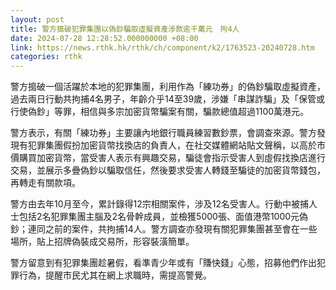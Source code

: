 ```yaml
---
layout: post
title: 警方搗破犯罪集團以偽鈔騙取虛擬資產涉款逾千萬元　拘4人
date: 2024-07-28 12:28:52.000000000 +08:00
link: https://news.rthk.hk/rthk/ch/component/k2/1763523-20240728.htm
categories: rthk
---
```


警方搗破一個活躍於本地的犯罪集團，利用作為「練功券」的偽鈔騙取虛擬資產，過去兩日行動共拘捕4名男子，年齡介乎14至39歲，涉嫌「串謀詐騙」及「保管或行使偽鈔」等罪，相信與多宗加密貨幣騙案有關，騙款總值超過1100萬港元。

警方表示，有關「練功券」主要讓內地銀行職員練習數鈔票，會調查來源。警方發現有犯罪集團假扮加密貨幣找換店的負責人，在社交媒體網站貼文聲稱，以高於市價購買加密貨幣，當受害人表示有興趣交易，騙徒會指示受害人到虛假找換店進行交易，並展示多疊偽鈔以騙取信任，然後要求受害人轉錢至騙徒的加密貨幣錢包，再轉走有關款項。

警方由去年10月至今，累計錄得12宗相關案件，涉及12名受害人。行動中被捕人士包括2名犯罪集團主腦及2名骨幹成員，並檢獲5000張、面值港幣1000元偽鈔；連同之前的案件，共拘捕14人。警方調查亦發現有關犯罪集團甚至會在一些場所，貼上招牌偽裝成交易所，形容裝潢簡單。

警方留意到有犯罪集團趁暑假，看準青少年或有「賺快錢」心態，招募他們作出犯罪行為，提醒市民尤其在網上求職時，需提高警覺。
